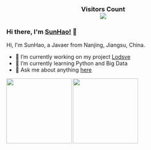 <div>
  <h3 align="center"> 
    Visitors Count<br>
    <img align="center" src="https://profile-counter.glitch.me/sunhao-java/count.svg" />
  </h3>
</div>

### Hi there, I'm [SunHao!](https://www.crazy-coder.cn/) 👋

Hi, I'm SunHao, a Javaer from Nanjing, Jiangsu, China.

- 🔭 I’m currently working on my project [Lodsve](https://github.com/lodsve)
- 🌱 I’m currently learning Python and Big Data
- 💬 Ask me about anything [here](https://github.com/sunhao-java/sunhao-java/issues)

<a href="https://www.crazy-coder.cn/">
  <img align="left" height=170px src="https://github-readme-stats.vercel.app/api?username=sunhao-java&show_icons=true&count_private=true&orgs=lodsve" />
</a>
<a href="https://www.crazy-coder.cn/">
  <img align="left" height=170px src="https://github-readme-stats.vercel.app/api/top-langs/?username=sunhao-java&layout=compact&langs_count=10&hide=html,javascript,css,freemarker,ruby" />
</a>

